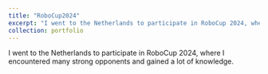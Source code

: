 ```yaml
---
title: "RoboCup2024"
excerpt: "I went to the Netherlands to participate in RoboCup 2024, where I encountered many strong opponents and gained a lot of knowledge.<br/><img src='/images/RoboCup.png'>"
collection: portfolio
---
```


I went to the Netherlands to participate in RoboCup 2024, where I encountered many strong opponents and gained a lot of knowledge.
